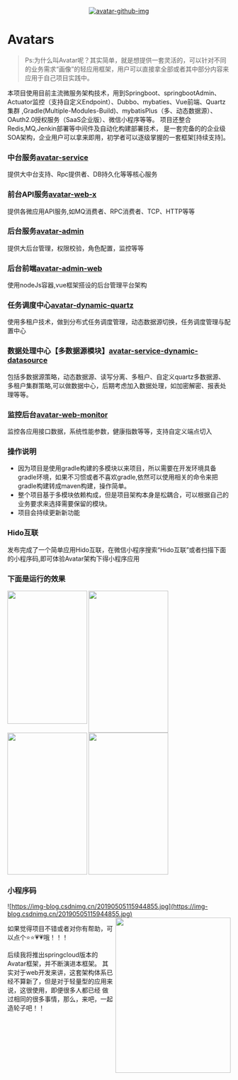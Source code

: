 <p align="center">
  <a href="http://avatar.wlgdo.com">
   <img alt="avatar-github-img" src="https://repository-images.githubusercontent.com/182984652/8992b700-7337-11e9-9c04-df8b5f02c21e">
  </a>
</p>

# Avatars
>Ps:为什么叫Avatar呢？其实简单，就是想提供一套灵活的，可以针对不同的业务需求“画像”的轻应用框架，用户可以直接拿全部或者其中部分内容来应用于自己项目实践中。

本项目使用目前主流微服务架构技术，用到Springboot、springbootAdmin、Actuator监控（支持自定义Endpoint）、Dubbo、mybaties、Vue前端、Quartz集群
,Gradle(Multiple-Modules-Build)、mybatisPlus（多、动态数据源）、OAuth2.0授权服务（SaaS企业版）、微信小程序等等。
项目还整合Redis,MQ,Jenkin部署等中间件及自动化构建部署技术，
是一套完备的的企业级SOA架构，企业用户可以拿来即用，初学者可以逐级掌握的一套框架[持续支持]。

### 中台服务[avatar-service](https://github.com/wligang/avatars/tree/master/avatar-service)
 提供大中台支持、Rpc提供者、DB持久化等等核心服务

### 前台API服务[avatar-web-x](https://github.com/wligang/avatars/tree/master/avatar-web)
  提供各微应用API服务,如MQ消费者、RPC消费者、TCP、HTTP等等

### 后台服务[avatar-admin](https://github.com/wligang/avatars/tree/master/avatar-admin)
  提供大后台管理，权限校验，角色配置，监控等等
  
### 后台前端[avatar-admin-web](https://github.com/wligang/avatars/tree/master/avatar-admin-web)
  使用nodeJs容器,vue框架搭设的后台管理平台架构
  
### 任务调度中心[avatar-dynamic-quartz](https://github.com/wligang/avatars/tree/master/avatar-dynamic-quartz)
  使用多租户技术，做到分布式任务调度管理，动态数据源切换，任务调度管理与配置中心

### 数据处理中心【多数据源模块】[avatar-service-dynamic-datasource](https://github.com/wligang/avatars/tree/master/avatar-service-dynamic-datasource) 
   包括多数据源策略，动态数据源、读写分离、多租户、自定义quartz多数据源、多租户集群策略,可以做数据中心，后期考虑加入数据处理，如加密解密、报表处理等等。

### 监控后台[avatar-web-monitor](https://github.com/wligang/avatars/tree/master/avatar-web-monitor)  
   监控各应用接口数据，系统性能参数，健康指数等等，支持自定义端点切入

### 操作说明
  - 因为项目是使用gradle构建的多模块以来项目，所以需要在开发环境具备gradle环境，如果不习惯或者不喜欢gradle,依然可以使用相关的命令来把gradle构建转成maven构建，操作简单。
  - 整个项目基于多模块依赖构成，但是项目架构本身是松耦合，可以根据自己的业务要求来选择需要保留的模块。
  - 项目会持续更新新功能

###  Hido互联

发布完成了一个简单应用Hido互联，在微信小程序搜索“Hido互联”或者扫描下面的小程序码,即可体验Avatar架构下得小程序应用

### 下面是运行的效果

<img src="https://img-blog.csdnimg.cn/20190506121130640.jpg" width = "180" height = "300" div align="left"/>

<img src="https://img-blog.csdnimg.cn/20190506121145624.jpg" width = "180" height = "320" div align="left"/>

<img src="https://img-blog.csdnimg.cn/20190506121156678.jpg" width = "180" height = "320" div align="left"/>

<img src="https://img-blog.csdnimg.cn/20190506121209283.jpg" width = "180" height = "320" div align=""/>



### 小程序码
![https://img-blog.csdnimg.cn/20190505115944855.jpg](https://img-blog.csdnimg.cn/20190505115944855.jpg)
<img src="http://img.wlgdo.com/avatar/avatar-wechat.png" width = "260" height = "350" div align="right" />



如果觉得项目不错或者对你有帮助，可以点个⭐⭐💗💗哦！！！

后续我将推出springcloud版本的Avatar框架，并不断演进本框架。
其实对于web开发来讲，这套架构体系已经不算新了，但是对于轻量型的应用来说，这很使用，即便很多人都已经
做过相同的很多事情，那么，来吧，一起造轮子吧！！


